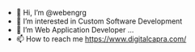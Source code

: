 - 👋 Hi, I’m @webengrg
- 👀 I’m interested in Custom Software Development
- 🌱 I’m Web Application Developer ...
- 📫 How to reach me https://www.digitalcapra.com/

<!---
webengrg/webengrg is a ✨ special ✨ repository because its `README.md` (this file) appears on your GitHub profile.
You can click the Preview link to take a look at your changes.
--->
